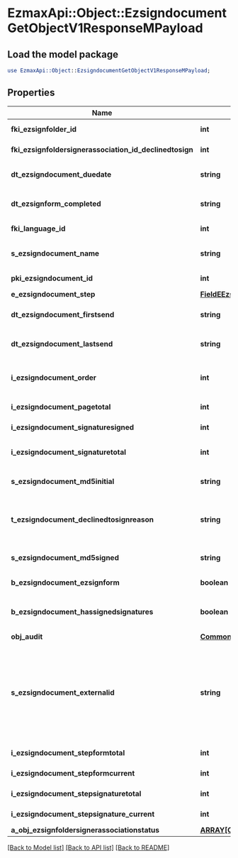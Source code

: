 # EzmaxApi::Object::EzsigndocumentGetObjectV1ResponseMPayload

## Load the model package
```perl
use EzmaxApi::Object::EzsigndocumentGetObjectV1ResponseMPayload;
```

## Properties
Name | Type | Description | Notes
------------ | ------------- | ------------- | -------------
**fki_ezsignfolder_id** | **int** | The unique ID of the Ezsignfolder | 
**fki_ezsignfoldersignerassociation_id_declinedtosign** | **int** | The unique ID of the Ezsignfoldersignerassociation | [optional] 
**dt_ezsigndocument_duedate** | **string** | The maximum date and time at which the Ezsigndocument can be signed. | 
**dt_ezsignform_completed** | **string** | The date and time at which the Ezsignform has been completed. | [optional] 
**fki_language_id** | **int** | The unique ID of the Language.  Valid values:  |Value|Description| |-|-| |1|French| |2|English| | 
**s_ezsigndocument_name** | **string** | The name of the document that will be presented to Ezsignfoldersignerassociations | 
**pki_ezsigndocument_id** | **int** | The unique ID of the Ezsigndocument | 
**e_ezsigndocument_step** | [**FieldEEzsigndocumentStep**](FieldEEzsigndocumentStep.md) |  | 
**dt_ezsigndocument_firstsend** | **string** | The date and time when the Ezsigndocument was first sent. | [optional] 
**dt_ezsigndocument_lastsend** | **string** | The date and time when the Ezsigndocument was sent the last time. | [optional] 
**i_ezsigndocument_order** | **int** | The order in which the Ezsigndocument will be presented to the signatory in the Ezsignfolder. | 
**i_ezsigndocument_pagetotal** | **int** | The number of pages in the Ezsigndocument. | 
**i_ezsigndocument_signaturesigned** | **int** | The number of signatures that were signed in the document. | 
**i_ezsigndocument_signaturetotal** | **int** | The number of total signatures that were requested in the Ezsigndocument. | 
**s_ezsigndocument_md5initial** | **string** | MD5 Hash of the initial PDF Document before signatures were applied to it. | 
**t_ezsigndocument_declinedtosignreason** | **string** | A custom text message that will contain the refusal message if the Ezsigndocument is declined to sign | [optional] 
**s_ezsigndocument_md5signed** | **string** | MD5 Hash of the final PDF Document after all signatures were applied to it. | 
**b_ezsigndocument_ezsignform** | **boolean** | If the Ezsigndocument contains an Ezsignform or not | 
**b_ezsigndocument_hassignedsignatures** | **boolean** | If the Ezsigndocument contains signed signatures (From internal or external sources) | 
**obj_audit** | [**CommonAudit**](CommonAudit.md) |  | 
**s_ezsigndocument_externalid** | **string** | This field can be used to store an External ID from the client&#39;s system.  Anything can be stored in this field, it will never be evaluated by the eZmax system and will be returned AS-IS.  To store multiple values, consider using a JSON formatted structure, a URL encoded string, a CSV or any other custom format.  | 
**i_ezsigndocument_stepformtotal** | **int** | The total number of steps in the form filling phase | 
**i_ezsigndocument_stepformcurrent** | **int** | The current step in the form filling phase | 
**i_ezsigndocument_stepsignaturetotal** | **int** | The total number of steps in the signature filling phase | 
**i_ezsigndocument_stepsignature_current** | **int** | The current step in the signature phase | 
**a_obj_ezsignfoldersignerassociationstatus** | [**ARRAY[CustomEzsignfoldersignerassociationstatusResponse]**](CustomEzsignfoldersignerassociationstatusResponse.md) |  | 

[[Back to Model list]](../README.md#documentation-for-models) [[Back to API list]](../README.md#documentation-for-api-endpoints) [[Back to README]](../README.md)



